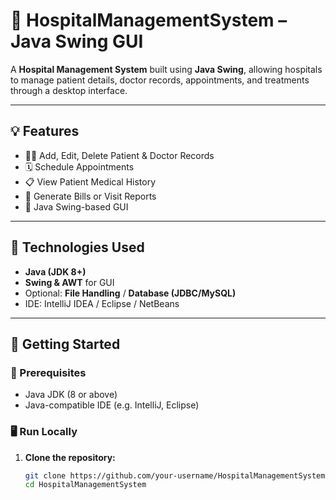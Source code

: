 # 🏥 HospitalManagementSystem – Java Swing GUI

A **Hospital Management System** built using **Java Swing**, allowing hospitals to manage patient details, doctor records, appointments, and treatments through a desktop interface.

---

## 💡 Features

- 🧑‍⚕️ Add, Edit, Delete Patient & Doctor Records
- 🗓️ Schedule Appointments
- 📋 View Patient Medical History
- 🧾 Generate Bills or Visit Reports
- 🎨 Java Swing-based GUI

---

## 🧰 Technologies Used

- **Java (JDK 8+)**
- **Swing & AWT** for GUI
- Optional: **File Handling** / **Database (JDBC/MySQL)**
- IDE: IntelliJ IDEA / Eclipse / NetBeans

---

## 🚀 Getting Started

### 🔧 Prerequisites
- Java JDK (8 or above)
- Java-compatible IDE (e.g. IntelliJ, Eclipse)

### 🖥️ Run Locally

1. **Clone the repository:**
   ```bash
   git clone https://github.com/your-username/HospitalManagementSystem.git
   cd HospitalManagementSystem
